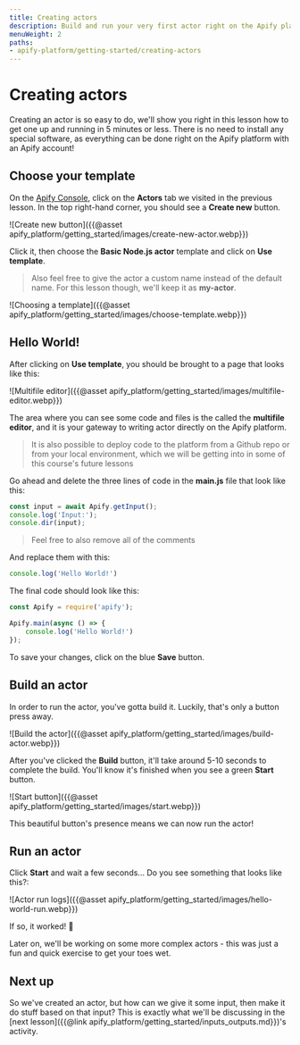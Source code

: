 ```yaml
---
title: Creating actors
description: Build and run your very first actor right on the Apify platform from a template. This lesson provides a hands-on experience with building and running an actor.
menuWeight: 2
paths:
- apify-platform/getting-started/creating-actors
---
```


# [](#creating-actors) Creating actors

Creating an actor is so easy to do, we'll show you right in this lesson how to get one up and running in 5 minutes or less. There is no need to install any special software, as everything can be done right on the Apify platform with an Apify account!

## [](#choose-your-template) Choose your template

On the [Apify Console](https://console.apify.com?asrc=developers_portal), click on the **Actors** tab we visited in the previous lesson. In the top right-hand corner, you should see a **Create new** button.

![Create new button]({{@asset apify_platform/getting_started/images/create-new-actor.webp}})

Click it, then choose the **Basic Node.js actor** template and click on **Use template**.

> Also feel free to give the actor a custom name instead of the default name. For this lesson though, we'll keep it as **my-actor**.

![Choosing a template]({{@asset apify_platform/getting_started/images/choose-template.webp}})

## [](#hello-world) Hello World!

After clicking on **Use template**, you should be brought to a page that looks like this:

![Multifile editor]({{@asset apify_platform/getting_started/images/multifile-editor.webp}})

The area where you can see some code and files is the called the **multifile editor**, and it is your gateway to writing actor directly on the Apify platform.

> It is also possible to deploy code to the platform from a Github repo or from your local environment, which we will be getting into in some of this course's future lessons

Go ahead and delete the three lines of code in the **main.js**  file that look like this:

```JavaScript
const input = await Apify.getInput();
console.log('Input:');
console.dir(input);
```

> Feel free to also remove all of the comments

And replace them with this:

```JavaScript
console.log('Hello World!')
```

The final code should look like this:

```JavaScript
const Apify = require('apify');

Apify.main(async () => {
    console.log('Hello World!')
});
```

To save your changes, click on the blue **Save** button.

## [](#build-an-actor) Build an actor

In order to run the actor, you've gotta build it. Luckily, that's only a button press away.

![Build the actor]({{@asset apify_platform/getting_started/images/build-actor.webp}})

After you've clicked the **Build** button, it'll take around 5-10 seconds to complete the build. You'll know it's finished when you see a green **Start** button.

![Start button]({{@asset apify_platform/getting_started/images/start.webp}})

This beautiful button's presence means we can now run the actor!

## [](#run-an-actor) Run an actor

Click **Start** and wait a few seconds... Do you see something that looks like this?:

![Actor run logs]({{@asset apify_platform/getting_started/images/hello-world-run.webp}})

If so, it worked! 🥳

Later on, we'll be working on some more complex actors - this was just a fun and quick exercise to get your toes wet.

## [](#next) Next up

So we've created an actor, but how can we give it some input, then make it do stuff based on that input? This is exactly what we'll be discussing in the [next lesson]({{@link apify_platform/getting_started/inputs_outputs.md}})'s activity.
